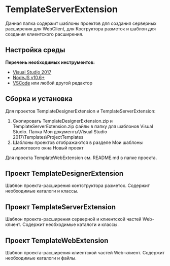 ﻿# TemplateServerExtension

Данная папка содержит шаблоны проектов для создания серверных расширения для WebClient, для Коструктора разметок и шаблон для создания клиентского расширения.

## Настройка среды

**Перечень необходимых инструментов:** 
* [Visual Studio 2017](https://www.visualstudio.com)
* [NodeJS v10.6+](https://nodejs.org/en/)
* [VSCode](https://code.visualstudio.com/) или любой другой редактор

## Сборка и установка

Для проектов TemplateDesignerExtension и TemplateServerExtension:

1. Скопировать TemplateDesignerExtension.zip и TemplateServerExtension.zip файлы в папку для шаблонов Visual Studio.
Папка Мои документы\Visual Studio 2017\Templates\ProjectTemplates
2. Шаблоны проектов отображаются в разделе Мои шаблоны диалогового окна Новый проект

Для проекта TemplateWebExtension см. README.md в папке проекта.

## Проект TemplateDesignerExtension

Шаблон проекта-расширения контструктора разметок. Содержит необходимые каталоги и классы.

## Проект TemplateServerExtension

Шаблон проекта-расширения серверной и клиентской частей Web-клиент. Содержит необходимые каталоги и классы.

## Проект TemplateWebExtension

Шаблон проекта-расширения клиентской частей Web-клиент. Содержит необходимые каталоги и файлы.

